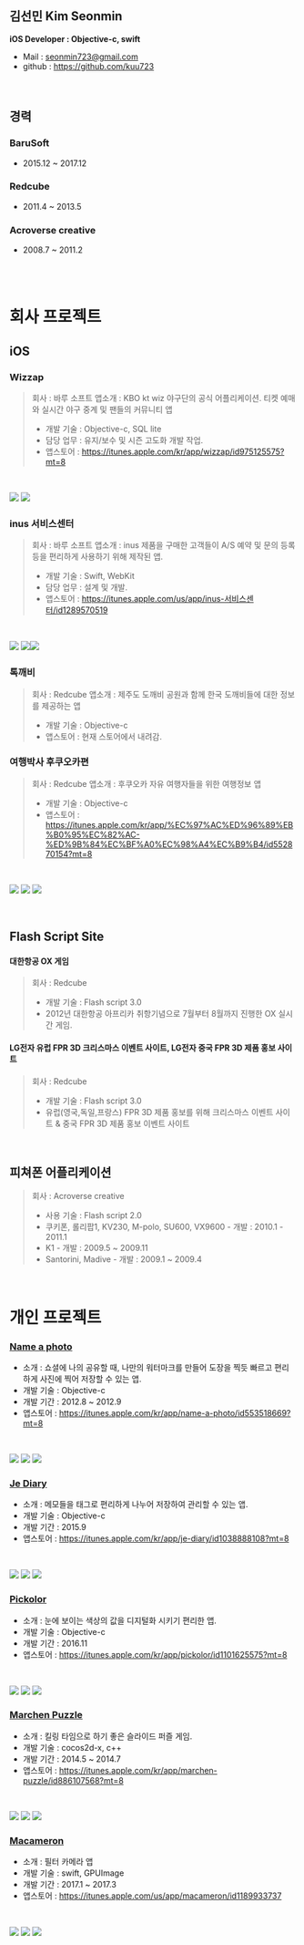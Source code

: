 김선민 Kim Seonmin
-
**iOS Developer : Objective-c, swift**  
- Mail : <seonmin723@gmail.com>  
- github : https://github.com/kuu723  
 <br /> <br />
 
경력
-
### BaruSoft
* 2015.12 ~ 2017.12

### Redcube
* 2011.4 ~ 2013.5

### Acroverse creative
* 2008.7 ~ 2011.2

 <br /> <br />
 
# 회사 프로젝트
## iOS
### Wizzap
> 회사 : 바루 소프트
> 앱소개 : KBO kt wiz 야구단의 공식 어플리케이션. 티켓 예매와 실시간 야구 중계 및 팬들의 커뮤니티 앱
> * 개발 기술 : Objective-c, SQL lite
> * 담당 업무 : 유지/보수 및 시즌 고도화 개발 작업.
> * 앱스토어 : https://itunes.apple.com/kr/app/wizzap/id975125575?mt=8

<br />

![](https://github.com/kuu723/resume/blob/master/images/baru/wizzap0.jpeg?raw=true) ![](https://github.com/kuu723/resume/blob/master/images/baru/wizzap1.jpeg?raw=true)

### inus 서비스센터
> 회사 : 바루 소프트
> 앱소개 : inus 제품을 구매한 고객들이 A/S 예약 및 문의 등록 등을 편리하게 사용하기 위해 제작된 앱.
> * 개발 기술 : Swift, WebKit
> * 담당 업무 : 설계 및 개발.
> * 앱스토어 : https://itunes.apple.com/us/app/inus-서비스센터/id1289570519

<br />

![](https://github.com/kuu723/resume/blob/master/images/baru/inus0.png?raw=true) ![](https://github.com/kuu723/resume/blob/master/images/baru/inus1.jpeg?raw=true)![](https://github.com/kuu723/resume/blob/master/images/baru/inus2.jpeg?raw=true)

### 톡깨비
> 회사 : Redcube
> 앱소개 : 제주도 도깨비 공원과 함께 한국 도깨비들에 대한 정보를 제공하는 앱
> * 개발 기술 : Objective-c
> * 앱스토어 : 현재 스토어에서 내려감.

### 여행박사 후쿠오카편
> 회사 : Redcube
> 앱소개 : 후쿠오카 자유 여행자들을 위한 여행정보 앱
> * 개발 기술 : Objective-c
> * 앱스토어 : https://itunes.apple.com/kr/app/%EC%97%AC%ED%96%89%EB%B0%95%EC%82%AC-%ED%9B%84%EC%BF%A0%EC%98%A4%EC%B9%B4/id552870154?mt=8

<br />

![](https://github.com/kuu723/resume/blob/master/images/redcube/baksa_0.PNG?raw=true) ![](https://github.com/kuu723/resume/blob/master/images/redcube/baksa_1.PNG?raw=true) ![](https://github.com/kuu723/resume/blob/master/images/redcube/baksa_2.PNG?raw=true)


<br />

## Flash Script Site
#### 대한항공 OX 게임
> 회사 : Redcube
> * 개발 기술 : Flash script 3.0
> * 2012년 대한항공 아프리카 취항기념으로 7월부터 8월까지 진행한 OX 실시간 게임.

#### LG전자 유럽 FPR 3D 크리스마스 이벤트 사이트, LG전자 중국 FPR 3D 제품 홍보 사이트
> 회사 : Redcube
> * 개발 기술 : Flash script 3.0
> * 유럽(영국,독일,프랑스) FPR 3D 제품 홍보를 위해 크리스마스 이벤트 사이트 & 중국 FPR 3D 제품 홍보 이벤트 사이트

<br />

## 피쳐폰 어플리케이션
> 회사 : Acroverse creative
> * 사용 기술 : Flash script 2.0
> * 쿠키폰, 롤리팝1, KV230, M-polo, SU600, VX9600 - 개발 : 2010.1 - 2011.1
> * K1 - 개발 : 2009.5 ~ 2009.11
> * Santorini, Madive - 개발 : 2009.1 ~ 2009.4

<br />

# 개인 프로젝트
### [Name a photo][1]
* 소개 : 쇼셜에 나의 공유할 때, 나만의 워터마크를 만들어 도장을 찍듯 빠르고 편리하게 사진에 찍어 저장할 수 있는 앱.
* 개발 기술 : Objective-c
* 개발 기간 : 2012.8 ~ 2012.9
* 앱스토어 : https://itunes.apple.com/kr/app/name-a-photo/id553518669?mt=8

<br />

![](https://github.com/kuu723/resume/blob/master/images/hello/nameaphoto_0.PNG?raw=true) ![](https://github.com/kuu723/resume/blob/master/images/hello/nameaphoto_1.PNG?raw=true) ![](https://github.com/kuu723/resume/blob/master/images/hello/nameaphoto_2.PNG?raw=true)
	
### [Je Diary][3]
* 소개 : 메모들을 태그로 편리하게 나누어 저장하여 관리할 수 있는 앱.
* 개발 기술 : Objective-c
* 개발 기간 : 2015.9
* 앱스토어 : https://itunes.apple.com/kr/app/je-diary/id1038888108?mt=8

<br />

![](https://github.com/kuu723/resume/blob/master/images/hello/JeDiary_0.png?raw=true) ![](https://github.com/kuu723/resume/blob/master/images/hello/JeDiary_1.png?raw=true) ![](https://github.com/kuu723/resume/blob/master/images/hello/JeDiary_2.png?raw=true)


### [Pickolor][4]
* 소개 : 눈에 보이는 색상의 값을 디지털화 시키기 편리한 앱.
* 개발 기술 : Objective-c
* 개발 기간 : 2016.11
* 앱스토어 : https://itunes.apple.com/kr/app/pickolor/id1101625575?mt=8

<br />

![](https://github.com/kuu723/resume/blob/master/images/hello/picolor_0.jpeg?raw=true) ![](https://github.com/kuu723/resume/blob/master/images/hello/picolor_1.jpeg?raw=true) ![](https://github.com/kuu723/resume/blob/master/images/hello/picolor_2.jpeg?raw=true)

### [Marchen Puzzle][2]
* 소개 : 킬링 타임으로 하기 좋은 슬라이드 퍼즐 게임.
* 개발 기술 : cocos2d-x, c++
* 개발 기간 : 2014.5 ~ 2014.7
* 앱스토어 : https://itunes.apple.com/kr/app/marchen-puzzle/id886107568?mt=8

<br />

![](https://github.com/kuu723/resume/blob/master/images/hello/marchen_0.PNG?raw=true) ![](https://github.com/kuu723/resume/blob/master/images/hello/marchen_1.PNG?raw=true) ![](https://github.com/kuu723/resume/blob/master/images/hello/marchen_2.PNG?raw=true)


### [Macameron][5]
* 소개 : 필터 카메라 앱
* 개발 기술 : swift, GPUImage
* 개발 기간 : 2017.1 ~ 2017.3
* 앱스토어 : https://itunes.apple.com/us/app/macameron/id1189933737

<br />

![](https://github.com/kuu723/resume/blob/master/images/hello/macameron0.jpg?raw=true) ![](https://github.com/kuu723/resume/blob/master/images/hello/macameron1.jpg?raw=true) ![](https://github.com/kuu723/resume/blob/master/images/hello/macameron2.jpg?raw=true)


[1]: https://itunes.apple.com/kr/app/name-a-photo/id553518669?mt=8 "Name a photo"
[2]: https://itunes.apple.com/kr/app/marchen-puzzle/id886107568?mt=8 "Marchen Puzzle"
[3]: https://itunes.apple.com/kr/app/je-diary/id1038888108?mt=8 "Je Diary"
[4]: https://itunes.apple.com/kr/app/pickolor/id1101625575?mt=8 "Pickolor"
[5]: https://itunes.apple.com/us/app/macameron/id1189933737 "마카메롱"


